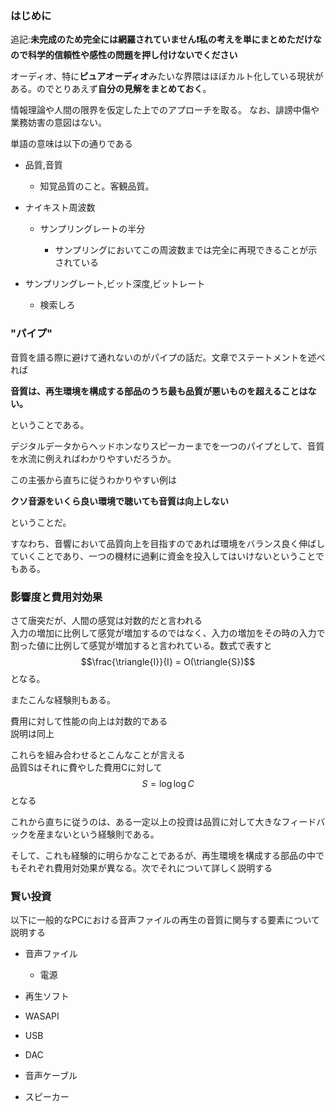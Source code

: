 ### はじめに

追記:**未完成のため完全には網羅されていません❗私の考えを単にまとめただけなので科学的信頼性や感性の問題を押し付けないでください**

オーディオ、特に**ピュアオーディオ**みたいな界隈はほぼカルト化している現状がある。のでとりあえず**自分の見解をまとめておく**。

情報理論や人間の限界を仮定した上でのアプローチを取る。
なお、誹謗中傷や業務妨害の意図はない。

単語の意味は以下の通りである

- 品質,音質
  
  - 知覚品質のこと。客観品質。

- ナイキスト周波数
  
  - サンプリングレートの半分
    
    - サンプリングにおいてこの周波数までは完全に再現できることが示されている

- サンプリングレート,ビット深度,ビットレート
  
  - 検索しろ

### "パイプ"

音質を語る際に避けて通れないのがパイプの話だ。文章でステートメントを述べれば

**音質は、再生環境を構成する部品のうち最も品質が悪いものを超えることはない。**

ということである。

デジタルデータからヘッドホンなりスピーカーまでを一つのパイプとして、音質を水流に例えればわかりやすいだろうか。

この主張から直ちに従うわかりやすい例は

**クソ音源をいくら良い環境で聴いても音質は向上しない**

ということだ。

すなわち、音響において品質向上を目指すのであれば環境をバランス良く伸ばしていくことであり、一つの機材に過剰に資金を投入してはいけないということでもある。

### 影響度と費用対効果

さて唐突だが、人間の感覚は対数的だと言われる  
入力の増加に比例して感覚が増加するのではなく、入力の増加をその時の入力で割った値に比例して感覚が増加すると言われている。数式で表すと  
$$\frac{\triangle{I}}{I} = O(\triangle{S})$$となる。

またこんな経験則もある。

費用に対して性能の向上は対数的である  
説明は同上

これらを組み合わせるとこんなことが言える  
品質Sはそれに費やした費用Cに対して$$S=\log{\log{C}}$$となる

これから直ちに従うのは、ある一定以上の投資は品質に対して大きなフィードバックを産まないという経験則である。

そして、これも経験的に明らかなことであるが、再生環境を構成する部品の中でもそれぞれ費用対効果が異なる。次でそれについて詳しく説明する

### 賢い投資

以下に一般的なPCにおける音声ファイルの再生の音質に関与する要素について説明する

- 音声ファイル
  
  - 電源

- 再生ソフト

- WASAPI

- USB

- DAC

- 音声ケーブル

- スピーカー
